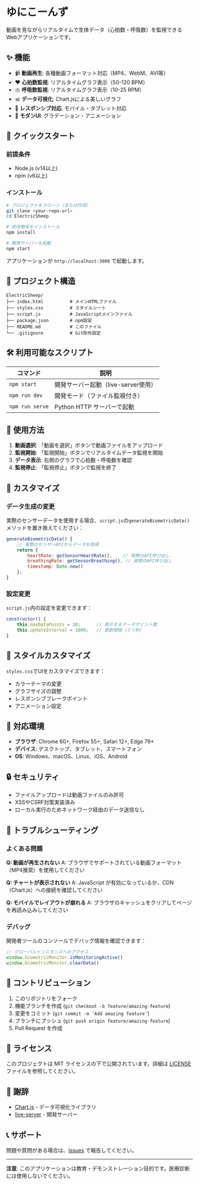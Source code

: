 # ゆにこーんず

動画を見ながらリアルタイムで生体データ（心拍数・呼吸数）を監視できるWebアプリケーションです。

## ✨ 機能

- 📹 **動画再生**: 各種動画フォーマット対応（MP4、WebM、AVI等）
- ❤️ **心拍数監視**: リアルタイムグラフ表示（50-120 BPM）
- 🫁 **呼吸数監視**: リアルタイムグラフ表示（10-25 RPM）
- 📊 **データ可視化**: Chart.jsによる美しいグラフ
- 📱 **レスポンシブ対応**: モバイル・タブレット対応
- 🎨 **モダンUI**: グラデーション・アニメーション

## 🚀 クイックスタート

### 前提条件

- Node.js (v14以上)
- npm (v6以上)

### インストール

```bash
# プロジェクトをクローン（または作成）
git clone <your-repo-url>
cd ElectricSheep

# 依存関係をインストール
npm install

# 開発サーバーを起動
npm start
```

アプリケーションが `http://localhost:3000` で起動します。

## 📁 プロジェクト構造

```
ElectricSheep/
├── index.html          # メインHTMLファイル
├── styles.css          # スタイルシート
├── script.js           # JavaScriptメインファイル
├── package.json        # npm設定
├── README.md           # このファイル
└── .gitignore          # Git除外設定
```

## 🛠️ 利用可能なスクリプト

| コマンド | 説明 |
|---------|------|
| `npm start` | 開発サーバー起動（live-server使用） |
| `npm run dev` | 開発モード（ファイル監視付き） |
| `npm run serve` | Python HTTP サーバーで起動 |

## 📖 使用方法

1. **動画選択**: 「動画を選択」ボタンで動画ファイルをアップロード
2. **監視開始**: 「監視開始」ボタンでリアルタイムデータ監視を開始
3. **データ表示**: 右側のグラフで心拍数・呼吸数を確認
4. **監視停止**: 「監視停止」ボタンで監視を終了

## 🔧 カスタマイズ

### データ生成の変更

実際のセンサーデータを使用する場合、`script.js`の`generateBiometricData()`メソッドを置き換えてください：

```javascript
generateBiometricData() {
    // 実際のセンサーAPIからデータを取得
    return {
        heartRate: getSensorHeartRate(),    // 実際のAPI呼び出し
        breathingRate: getSensorBreathing(), // 実際のAPI呼び出し
        timestamp: Date.now()
    };
}
```

### 設定変更

`script.js`内の設定を変更できます：

```javascript
constructor() {
    this.maxDataPoints = 30;      // 表示するデータポイント数
    this.updateInterval = 1000;   // 更新間隔（ミリ秒）
}
```

## 🎨 スタイルカスタマイズ

`styles.css`でUIをカスタマイズできます：

- カラーテーマの変更
- グラフサイズの調整
- レスポンシブブレークポイント
- アニメーション設定

## 📱 対応環境

- **ブラウザ**: Chrome 60+, Firefox 55+, Safari 12+, Edge 79+
- **デバイス**: デスクトップ、タブレット、スマートフォン
- **OS**: Windows、macOS、Linux、iOS、Android

## 🔒 セキュリティ

- ファイルアップロードは動画ファイルのみ許可
- XSSやCSRF対策実装済み
- ローカル実行のためネットワーク経由のデータ送信なし

## 🐛 トラブルシューティング

### よくある問題

**Q: 動画が再生されない**
A: ブラウザでサポートされている動画フォーマット（MP4推奨）を使用してください

**Q: チャートが表示されない**
A: JavaScript が有効になっているか、CDN（Chart.js）への接続を確認してください

**Q: モバイルでレイアウトが崩れる**
A: ブラウザのキャッシュをクリアしてページを再読み込みしてください

### デバッグ

開発者ツールのコンソールでデバッグ情報を確認できます：

```javascript
// グローバルインスタンスへのアクセス
window.biometricMonitor.isMonitoringActive()
window.biometricMonitor.clearData()
```

## 🤝 コントリビューション

1. このリポジトリをフォーク
2. 機能ブランチを作成 (`git checkout -b feature/amazing-feature`)
3. 変更をコミット (`git commit -m 'Add amazing feature'`)
4. ブランチにプッシュ (`git push origin feature/amazing-feature`)
5. Pull Request を作成

## 📄 ライセンス

このプロジェクトは MIT ライセンスの下で公開されています。詳細は [LICENSE](LICENSE) ファイルを参照してください。

## 🙏 謝辞

- [Chart.js](https://www.chartjs.org/) - データ可視化ライブラリ
- [live-server](https://github.com/tapio/live-server) - 開発サーバー

## 📞 サポート

問題や質問がある場合は、[Issues](https://github.com/yourusername/biometric-video-monitor/issues) で報告してください。

---

**注意**: このアプリケーションは教育・デモンストレーション目的です。医療診断には使用しないでください。
